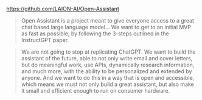 https://github.com/LAION-AI/Open-Assistant

> Open Assistant is a project meant to give everyone access to a great chat based large language model...
> We want to get to an initial MVP as fast as possible, by following the 3-steps outlined in the InstructGPT paper.

> We are not going to stop at replicating ChatGPT. We want to build the assistant of the future, able to not only write email and cover letters, but do meaningful work, use APIs, dynamically research information, and much more, with the ability to be personalized and extended by anyone. And we want to do this in a way that is open and accessible, which means we must not only build a great assistant, but also make it small and efficient enough to run on consumer hardware.